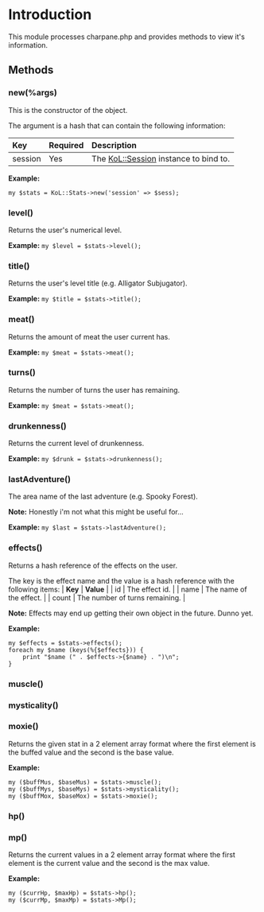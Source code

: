 

# Introduction #

This module processes charpane.php and provides methods to view it's information.

## Methods ##
### new(%args) ###
This is the constructor of the object.

The argument is a hash that can contain the following information:

| **Key** | **Required** | **Description** |
|:--------|:-------------|:----------------|
| session | Yes | The [KoL::Session](PerlKoLSession.md) instance to bind to. |

**Example:**

```
my $stats = KoL::Stats->new('session' => $sess);
```

### level() ###
Returns the user's numerical level.

**Example:**
`my $level = $stats->level();`

### title() ###
Returns the user's level title (e.g. Alligator Subjugator).

**Example:**
`my $title = $stats->title();`

### meat() ###
Returns the amount of meat the user current has.

**Example:**
`my $meat = $stats->meat();`

### turns() ###
Returns the number of turns the user has remaining.

**Example:**
`my $meat = $stats->meat();`

### drunkenness() ###
Returns the current level of drunkenness.

**Example:**
`my $drunk = $stats->drunkenness();`

### lastAdventure() ###
The area name of the last adventure (e.g. Spooky Forest).

**Note:** Honestly i'm not what this might be useful for...

**Example:**
`my $last = $stats->lastAdventure();`

### effects() ###
Returns a hash reference of the effects on the user.

The key is the effect name and the value is a hash reference with the following items:
| **Key** | **Value** |
| id | The effect id. |
| name | The name of the effect. |
| count | The number of turns remaining. |

**Note:** Effects may end up getting their own object in the future. Dunno yet.

**Example:**
```
my $effects = $stats->effects();
foreach my $name (keys(%{$effects})) {
    print "$name (" . $effects->{$name} . ")\n";
}
```

### muscle() ###
### mysticality() ###
### moxie() ###
Returns the given stat in a 2 element array format where the first element is the buffed value and the second is the base value.

**Example:**
```
my ($buffMus, $baseMus) = $stats->muscle();
my ($buffMys, $baseMys) = $stats->mysticality();
my ($buffMox, $baseMox) = $stats->moxie();
```

### hp() ###
### mp() ###
Returns the current values in a 2 element array format where the first element is the current value and the second is the max value.

**Example:**
```
my ($currHp, $maxHp) = $stats->hp();
my ($currMp, $maxMp) = $stats->Mp();
```